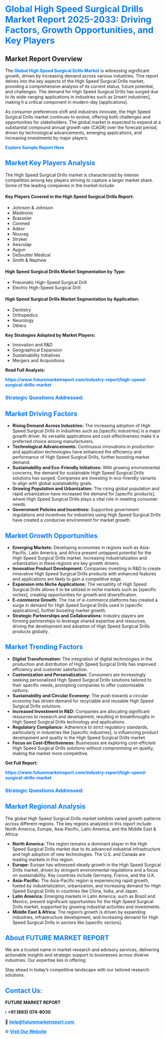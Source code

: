 <h1 style="color: #007BFF;">Global High Speed Surgical Drills Market Report 2025-2033: Driving Factors, Growth Opportunities, and Key Players</h1>

<section id="overview">
<h2>Market Report Overview</h2>
<p>The <a href="https://www.futuremarketreport.com/industry-report/high-speed-surgical-drills-market" style="color: #007BFF; text-decoration: none;"><strong>Global High Speed Surgical Drills Market</strong></a> is witnessing significant growth, driven by increasing demand across various industries. This report delves into the key aspects of the High Speed Surgical Drills market, providing a comprehensive analysis of its current status, future potential, and challenges. The demand for High Speed Surgical Drills has surged due to its wide-ranging applications in industries such as [insert industries], making it a critical component in modern-day [applications].</p>
<p>As consumer preferences shift and industries innovate, the High Speed Surgical Drills market continues to evolve, offering both challenges and opportunities for stakeholders. The global market is expected to expand at a substantial compound annual growth rate (CAGR) over the forecast period, driven by technological advancements, emerging applications, and increasing investments by major players.</p>
</section>

<section id="overview">
<p><a href="https://www.futuremarketreport.com/request-sample/reportId=32919" style="color: #007BFF; text-decoration: none;"><strong>Explore Sample Report Here</strong></a></p>
</section>

<section id="key-players">
<h2 style="color: #007BFF;">Market Key Players Analysis</h2>
<p>The High Speed Surgical Drills market is characterized by intense competition among key players striving to capture a larger market share. Some of the leading companies in the market include:</p>
<h4>Key Players Covered in the High Speed Surgical Drills Report:</h4>
<ul><li>Johnson &amp; Johnson</li><li>Medtronic</li><li>Brasseler</li><li>Conmed</li><li>Adeor</li><li>Nouvag</li><li>Stryker</li><li>Aesculap</li><li>Aygun</li><li>DeSoutter Medical</li><li>Smith &amp; Nephew</li></ul>
<h4>High Speed Surgical Drills Market Segmentation by Type:</h4>
<ul><li>Pneumatic High-Speed Surgical Drill</li><li>Electric High-Speed Surgical Drill</li></ul>

<h4>High Speed Surgical Drills Market Segmentation by Application:</h4>
<ul><li>Dentistry</li><li>Orthopedics</li><li>Neurology</li><li>Others</li></ul>
<p><strong>Key Strategies Adopted by Market Players:</strong></p>
<ul>
<li>Innovation and R&D</li>
<li>Geographical Expansion</li>
<li>Sustainability Initiatives</li>
<li>Mergers and Acquisitions</li>
</ul>
</section>

<section>
<p><strong>Read Full Analysis: </strong></p><a href="https://www.futuremarketreport.com/industry-report/high-speed-surgical-drills-market" style="color: #007BFF; text-decoration: none;"><strong>https://www.futuremarketreport.com/industry-report/high-speed-surgical-drills-market</strong></a>
<h3 style="color: #007BFF;">Strategic Questions Addressed:</h3>
</section>

<section id="driving-factors">
<h2 style="color: #007BFF;">Market Driving Factors</h2>
<ul>
<li><strong>Rising Demand Across Industries:</strong> The increasing adoption of High Speed Surgical Drills in industries such as [specific industries] is a major growth driver. Its versatile applications and cost-effectiveness make it a preferred choice among manufacturers.</li>
<li><strong>Technological Advancements:</strong> Continuous innovations in production and application technologies have enhanced the efficiency and performance of High Speed Surgical Drills, further boosting market demand.</li>
<li><strong>Sustainability and Eco-Friendly Initiatives:</strong> With growing environmental concerns, the demand for sustainable High Speed Surgical Drills solutions has surged. Companies are investing in eco-friendly variants to align with global sustainability goals.</li>
<li><strong>Growing Population and Urbanization:</strong> The rising global population and rapid urbanization have increased the demand for [specific products], where High Speed Surgical Drills plays a vital role in meeting consumer needs.</li>
<li><strong>Government Policies and Incentives:</strong> Supportive government regulations and incentives for industries using High Speed Surgical Drills have created a conducive environment for market growth.</li>
</ul>
</section>

<section id="growth-opportunities">
<h2 style="color: #007BFF;">Market Growth Opportunities</h2>
<ul>
<li><strong>Emerging Markets:</strong> Developing economies in regions such as Asia-Pacific, Latin America, and Africa present untapped potential for the High Speed Surgical Drills market. Increasing industrialization and urbanization in these regions are key growth drivers.</li>
<li><strong>Innovative Product Development:</strong> Companies investing in R&D to create innovative High Speed Surgical Drills products with enhanced features and applications are likely to gain a competitive edge.</li>
<li><strong>Expansion into Niche Applications:</strong> The versatility of High Speed Surgical Drills allows it to be utilized in niche markets such as [specific niches], creating opportunities for growth and diversification.</li>
<li><strong>E-commerce Growth:</strong> The rise of e-commerce platforms has created a surge in demand for High Speed Surgical Drills used in [specific applications], further boosting market growth.</li>
<li><strong>Strategic Partnerships and Collaborations:</strong> Industry players are forming partnerships to leverage shared expertise and resources, driving the development and adoption of High Speed Surgical Drills products globally.</li>
</ul>
</section>

<section id="trending-factors">
<h2 style="color: #007BFF;">Market Trending Factors</h2>
<ul>
<li><strong>Digital Transformation:</strong> The integration of digital technologies in the production and distribution of High Speed Surgical Drills has improved efficiency and customer satisfaction.</li>
<li><strong>Customization and Personalization:</strong> Consumers are increasingly seeking personalized High Speed Surgical Drills solutions tailored to their specific needs, prompting companies to offer customizable options.</li>
<li><strong>Sustainability and Circular Economy:</strong> The push towards a circular economy has driven demand for recyclable and reusable High Speed Surgical Drills solutions.</li>
<li><strong>Increased Investment in R&D:</strong> Companies are allocating significant resources to research and development, resulting in breakthroughs in High Speed Surgical Drills technology and applications.</li>
<li><strong>Regulatory Compliance:</strong> Adherence to strict regulatory standards, particularly in industries like [specific industries], is influencing product development and quality in the High Speed Surgical Drills market.</li>
<li><strong>Focus on Cost-Effectiveness:</strong> Businesses are exploring cost-efficient High Speed Surgical Drills solutions without compromising on quality, making the market more competitive.</li>
</ul>
</section>

<section>
<p><strong>Get Full Report: </strong></p><a href="https://www.futuremarketreport.com/industry-report/high-speed-surgical-drills-market" style="color: #007BFF; text-decoration: none;"><strong>https://www.futuremarketreport.com/industry-report/high-speed-surgical-drills-market</strong></a>
<h3 style="color: #007BFF;">Strategic Questions Addressed:</h3>
</section>


<section id="regional-analysis">
<h2 style="color: #007BFF;">Market Regional Analysis</h2>
<p>The global High Speed Surgical Drills market exhibits varied growth patterns across different regions. The key regions analyzed in this report include North America, Europe, Asia-Pacific, Latin America, and the Middle East & Africa:</p>
<ul>
<li><strong>North America:</strong> This region remains a dominant player in the High Speed Surgical Drills market due to its advanced industrial infrastructure and high adoption of new technologies. The U.S. and Canada are leading markets in this region.</li>
<li><strong>Europe:</strong> Europe has witnessed steady growth in the High Speed Surgical Drills market, driven by stringent environmental regulations and a focus on sustainability. Key countries include Germany, France, and the U.K.</li>
<li><strong>Asia-Pacific:</strong> The Asia-Pacific region is experiencing rapid growth, fueled by industrialization, urbanization, and increasing demand for High Speed Surgical Drills in countries like China, India, and Japan.</li>
<li><strong>Latin America:</strong> Emerging markets in Latin America, such as Brazil and Mexico, present significant opportunities for the High Speed Surgical Drills market, supported by growing industrial activities and investments.</li>
<li><strong>Middle East & Africa:</strong> The region’s growth is driven by expanding industries, infrastructure development, and increasing demand for High Speed Surgical Drills in sectors like [specific sectors].</li>
</ul>
</section>

<footer>
<h2 style="color: #007BFF;">About FUTURE MARKET REPORT</h2>
<p>We are a trusted name in market research and advisory services, delivering actionable insights and strategic support to businesses across diverse industries. Our expertise lies in offering:</p>

<p>Stay ahead in today’s competitive landscape with our tailored research solutions.</p>

<h2 style="color: #007BFF;">Contact Us:</h2>
<p><strong>FUTURE MARKET REPORT</strong></p>
<p>📞 <strong>+91 (883) 074-8030</strong></p>
<p>📧 <strong><a href="mailto:help@futuremarketreport.com" style="color: #007BFF;">help@futuremarketreport.com</a></strong></p>
<p>🌐 <strong><a href="https://www.futuremarketreport.com/" style="color: #007BFF;">Visit Our Website</a></strong></p>
</footer>